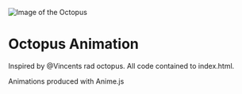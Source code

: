 ![Image of the Octopus](https://dprice.github.io/OctopusAssets@2x.png)

# Octopus Animation

Inspired by \@Vincents rad octopus. All code contained to index.html.

Animations produced with Anime.js
